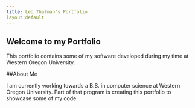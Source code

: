 ```yaml
---
title: Leo Thalman's Portfolio
layout:default
---
```

Welcome to my Portfolio
-----------------------

This portfolio contains some of my software developed during my time at Western Oregon University.

##About Me

I am currently working towards a B.S. in computer science at Western Oregon University.
Part of that program is creating this portfolio to showcase some of my code.